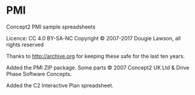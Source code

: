 # PMI
Concept2 PMI sample spreadsheets

Licence: CC 4.0 BY-SA-NC
Copyright &copy; 2007-2017 Dougie Lawson, all rights reserved

Thanks to http://archive.org for keeping these safe for the last ten years.

Added the PMI ZIP package.
Some parts &copy; 2007 Concept2 UK Ltd & Drive Phase Software Concepts.

Added the C2 Interactive Plan spreadsheet.